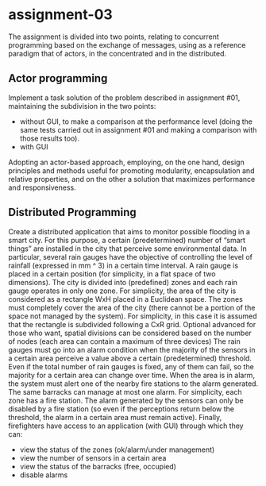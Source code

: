 # assignment-03
The assignment is divided into two points, relating to concurrent programming based on the exchange of messages, using as a reference paradigm that of actors, in the concentrated and in the distributed.

## Actor programming
Implement a task solution of the problem described in assignment #01, maintaining the subdivision in the two points:
- without GUI, to make a comparison at the performance level (doing the same tests carried out in assignment #01 and making a comparison with those results too).
- with GUI

Adopting an actor-based approach, employing, on the one hand, design principles and methods useful for promoting modularity, encapsulation and relative properties, and on the other a solution that maximizes performance and responsiveness.

## Distributed Programming
Create a distributed application that aims to monitor possible flooding in a smart city. For this purpose, a certain (predetermined) number of “smart things” are installed in the city that perceive some environmental data. In particular, several rain gauges have the objective of controlling the level of rainfall (expressed in mm ^ 3) in a certain time interval. A rain gauge is placed in a certain position (for simplicity, in a flat space of two dimensions). The city is divided into (predefined) zones and each rain gauge operates in only one zone. For simplicity, the area of the city is considered as a rectangle WxH placed in a Euclidean space.
The zones must completely cover the area of the city (there cannot be a portion of the space not managed by the system).
For simplicity, in this case it is assumed that the rectangle is subdivided following a CxR grid. Optional advanced for those who want, spatial divisions can be considered based on the number of nodes (each area can contain a maximum of three devices)
The rain gauges must go into an alarm condition when the majority of the sensors in a certain area perceive a value above a certain (predetermined) threshold.
Even if the total number of rain gauges is fixed, any of them can fail, so the majority for a certain area can change over time.
When the area is in alarm, the system must alert one of the nearby fire stations to the alarm generated. The same barracks can manage at most one alarm. For simplicity, each zone has a fire station.
The alarm generated by the sensors can only be disabled by a fire station (so even if the perceptions return below the threshold, the alarm in a certain area must remain active).
Finally, firefighters have access to an application (with GUI) through which they can:
- view the status of the zones (ok/alarm/under management)
- view the number of sensors in a certain area
- view the status of the barracks (free, occupied)
- disable alarms
